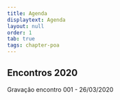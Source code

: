 ```yaml
---
title: Agenda
displaytext: Agenda
layout: null
order: 1
tab: true
tags: chapter-poa
---
```


## Encontros 2020

Gravação encontro 001 - 26/03/2020


